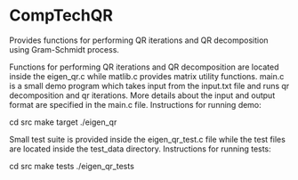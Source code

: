 # CompTechQR
Provides functions for performing QR iterations and QR
decomposition using Gram-Schmidt process.

Functions for performing QR iterations and QR decomposition are located inside
the eigen_qr.c while matlib.c provides matrix utility functions.
main.c is a small demo program which takes input from the input.txt
file and runs qr decomposition and qr iterations. More details
about the input and output format are specified in the main.c file.
Instructions for running demo:

cd src
make target
./eigen_qr

Small test suite is provided inside the eigen_qr_test.c file while the test 
files are located inside the test_data directory. 
Instructions for running tests:

cd src
make tests
./eigen_qr_tests
